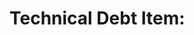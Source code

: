 # Technical Debt Item: <Title>

> Priority: P0 | P1 | P2 | P3
> Area: <module/feature>
> Opened: <YYYY-MM-DD>

## Summary

Brief description of the debt.

## Impact

- Risks
- Cost of not fixing

## Proposal

- Remediation steps
- Estimate (S/M/L)

## Dependencies

- Related ADRs, issues, or features

## Status

- Open | Planned | In Progress | Done
